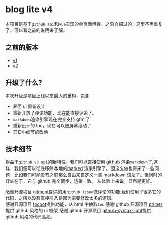 # blog lite v4

本项目是基于`github api`和`vue`实现的单页面博客。之前介绍过的，这里不再重复了，可以看之前的说明来了解。

## 之前的版本

- [v1](1.0.0.md)
- [v2](v2.md)

## 升级了什么?

本次升级是项目上线以来最大的重构，包含

- 界面 ui 重新设计
- 重新开放了评论功能，现在能直接评论了。
- `markdown`渲染引擎现在完全支持 gfm 了
- 重新设计的 toc，现在可以随屏幕滚动了
- 其它小细节的改动

## 技术细节

得益于`github v3 api`的新特性，我们可以直接使用 github 渲染`markdown`了,这样，我们便可以彻底移除本地的[marked](https://github.com/chjj/marked)
渲染引擎了。但这么做也带来了一些问题，比如我们可能没有之前那么自由来自定义一些 markdown 语法了。但同时的好处在于，它与 github 完全同步，渲染一致。
从体验上来说，显然是更好。

感谢开源项目 [gitment](https://github.com/imsun/gitment)提供的用`github issue`做评论的功能,我们使用了很多它的代码，之所以没有直接引入是因为需要修改太多的逻辑。  
感谢开源项目 [tocbot](https://github.com/tscanlin/tocbot)提供功能，从 html 中抽取`toc`
感谢 github 开源项目 [primer](https://github.com/primer/primer)提供 github 风格的 ui 框架
感谢 github 开源项目 [github-syntax-light](https://github.com/primer/github-syntax-light)提供 github 风格的代码高亮。
